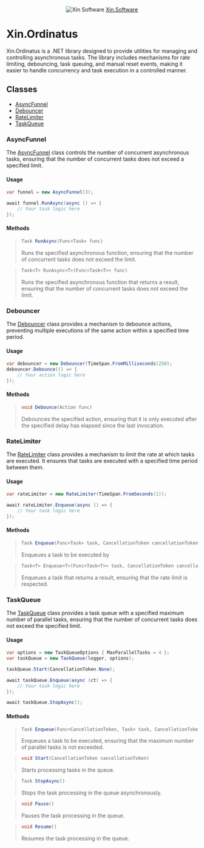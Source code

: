 <div align="center">
    <img src="https://www.xin.software/images/Title1_Dark.png" alt="Xin Software">
    <a href="https://www.xin.software.com">Xin.Software</a>
</div>

# Xin.Ordinatus

Xin.Ordinatus is a .NET library designed to provide utilities for managing and controlling asynchronous tasks. The library includes mechanisms for rate limiting, debouncing, task queuing, and manual reset events, making it easier to handle concurrency and task execution in a controlled manner.

## Classes

- [AsyncFunnel](#AsyncFunnel)
- [Debouncer](#Debouncer)
- [RateLimiter](#RateLimiter)
- [TaskQueue](#TaskQueue)


### AsyncFunnel
The [AsyncFunnel](src/Xin.Ordinatus/AsyncFunnel.cs) class controls the number of concurrent asynchronous tasks, ensuring that the number of concurrent tasks does not exceed a specified limit.

#### Usage
```csharp
var funnel = new AsyncFunnel(3);

await funnel.RunAsync(async () => {
    // Your task logic here
});
```

#### Methods
> ```csharp
> Task RunAsync(Func<Task> func)
> ```
> Runs the specified asynchronous function, ensuring that the number of concurrent tasks does not exceed the limit.

> ```csharp
> Task<T> RunAsync<T>(Func<Task<T>> func)
> ```
> Runs the specified asynchronous function that returns a result, ensuring that the number of concurrent tasks does not exceed the limit.


### Debouncer
The [Debouncer](src/Xin.Ordinatus/Debouncer.cs) class provides a mechanism to debounce actions, preventing multiple executions of the same action within a specified time period.

#### Usage
```csharp
var debouncer = new Debouncer(TimeSpan.FromMilliseconds(250);
debouncer.Debounce(() => {
    // Your action logic here
});
```

#### Methods
> ```csharp
> void Debounce(Action func)
> ```
> Debounces the specified action, ensuring that it is only executed after the specified delay has elapsed since the last invocation.


### RateLimiter
The [RateLimiter](src/Xin.Ordinatus/RateLimiter) class provides a mechanism to limit the rate at which tasks are executed. It ensures that tasks are executed with a specified time period between them.

#### Usage
```csharp
var rateLimiter = new RateLimiter(TimeSpan.FromSeconds(1));

await rateLimiter.Enqueue(async () => {
    // Your task logic here
});
```

#### Methods
> ```csharp
> Task Enqueue(Func<Task> task, CancellationToken cancellationToken = default)
> ```
> Enqueues a task to be executed by

> ```csharp
> Task<T> Enqueue<T>(Func<Task<T>> task, CancellationToken cancellationToken = default)
> ```
> Enqueues a task that returns a result, ensuring that the rate limit is respected.


### TaskQueue
The [TaskQueue](src/Xin.Ordinatus/TaskQueue.cs) class provides a task queue with a specified maximum number of parallel tasks, ensuring that the number of concurrent tasks does not exceed the specified limit.

#### Usage
```csharp
var options = new TaskQueueOptions { MaxParallelTasks = 4 };
var taskQueue = new TaskQueue(logger, options);

taskQueue.Start(CancellationToken.None);

await taskQueue.Enqueue(async (ct) => {
    // Your task logic here
});

await taskQueue.StopAsync();
```

#### Methods
> ```csharp
> Task Enqueue(Func<CancellationToken, Task> task, CancellationToken cancellationToken = default)
> ```
> Enqueues a task to be executed, ensuring that the maximum number of parallel tasks is not exceeded.

> ```csharp
> void Start(CancellationToken cancellationToken)
> ```
> Starts processing tasks in the queue.

> ```csharp
> Task StopAsync()
> ```
> Stops the task processing in the queue asynchronously.

> ```csharp
> void Pause()
> ```
> Pauses the task processing in the queue.

> ```csharp
> void Resume()
> ```
> Resumes the task processing in the queue.
